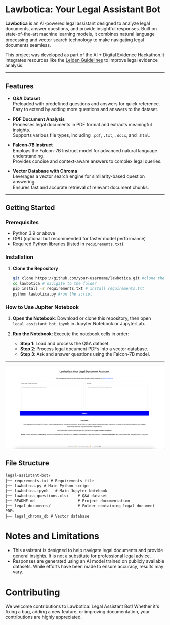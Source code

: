 # Lawbotica: Your Legal Assistant Bot

**Lawbotica** is an AI-powered legal assistant designed to analyze legal documents, answer questions, and provide insightful responses. Built on state-of-the-art machine learning models, it combines natural language processing and vector search technology to make navigating legal documents seamless.

This project was developed as part of the AI + Digital Evidence Hackathon.It integrates resources like the [Leiden Guidelines](https://leiden-guidelines.com) to improve legal evidence analysis.

---

## Features

- **Q&A Dataset**  
  Preloaded with predefined questions and answers for quick reference.  
  Easy to extend by adding more questions and answers to the dataset.

- **PDF Document Analysis**  
  Processes legal documents in PDF format and extracts meaningful insights.  
  Supports various file types, including `.pdf`, `.txt`, `.docx`, and `.html`.

- **Falcon-7B Instruct**  
  Employs the Falcon-7B Instruct model for advanced natural language understanding.  
  Provides concise and context-aware answers to complex legal queries.

- **Vector Database with Chroma**  
  Leverages a vector search engine for similarity-based question answering.  
  Ensures fast and accurate retrieval of relevant document chunks.

---

## Getting Started

### Prerequisites

- Python 3.9 or above  
- GPU (optional but recommended for faster model performance)  
- Required Python libraries (listed in `requirements.txt`)


### Installation

1. **Clone the Repository**  
   ```bash
   git clone https://github.com/your-username/lawbotica.git #clone the repo
   cd lawbotica # navigate to the folder
   pip install -r requirements.txt # install requirements.txt
   python lawbotica.py #run the script
   ```

### How to Use Jupiter Notebook
1. **Open the Notebook**:
   Download or clone this repository, then open `legal_assistant_bot.ipynb` in Jupyter Notebook or JupyterLab.

2. **Run the Notebook**:
   Execute the notebook cells in order:
   - **Step 1**: Load and process the Q&A dataset.
   - **Step 2**: Process legal document PDFs into a vector database.
   - **Step 3**: Ask and answer questions using the Falcon-7B model.

---

![Screenshot of Lawbotica](lawbotica.png)

## File Structure
```plaintext
legal-assistant-bot/
├── requrements.txt # Requirements file
├── lawbotica.py # Main Python script
├── lawbotica.ipynb   # Main Jupyter Notebook
├── lawbotica_questions.xlsx    # Q&A dataset
├── README.md                   # Project documentation
├── legal_documents/            # Folder containing legal document PDFs
├── legal_chroma_db # Vector database
```

# Notes and Limitations

* This assistant is designed to help navigate legal documents and provide general insights.
It is not a substitute for professional legal advice.
* Responses are generated using an AI model trained on publicly available datasets.
While efforts have been made to ensure accuracy, results may vary.

# Contributing

We welcome contributions to Lawbotica: Legal Assistant Bot! Whether it's fixing a bug, adding a new feature, or improving documentation, your contributions are highly appreciated.